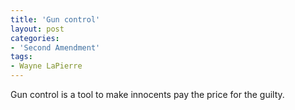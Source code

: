 ```yaml
---
title: 'Gun control'
layout: post
categories:
- 'Second Amendment'
tags:
- Wayne LaPierre
---
```


Gun control is a tool to make innocents pay the price for the guilty.